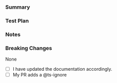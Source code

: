 ### Summary <!-- Required -->

<!-- Provide a general summary of your changes in the Title above -->

<!-- Add your summary here -->

<!-- Itemize bug fixes, new features, and other changes -->
<!-- Feel free to break this into sections, i.e. features, fixes, etc. -->

<!-- Add optional bullet points -->

### Test Plan <!-- Required -->

<!-- Briefly describe how you test you changes. -->

### Notes <!-- Optional -->

<!--- List any important or subtle points, future considerations, or other items of note. -->

### Breaking Changes <!-- Optional -->

None

<!-- Uncomment any item below if it applies to your changes. -->

<!-- - Firebase schema change (requires migration plan)
<!-- - Firebase security policy change
<!-- - I updated existing types in `/src/components/types/`
<!-- - My changes requires a change to the documentation.
<!-- - Other change that could cause problems (Detailed in notes)

### Checklist

<!-- Go over all the following points, and put an `x` in all the boxes that apply. -->
<!-- If you're unsure about any of these, don't hesitate to ask. We're here to help! -->

- [ ] I have updated the documentation accordingly.
- [ ] My PR adds a @ts-ignore
